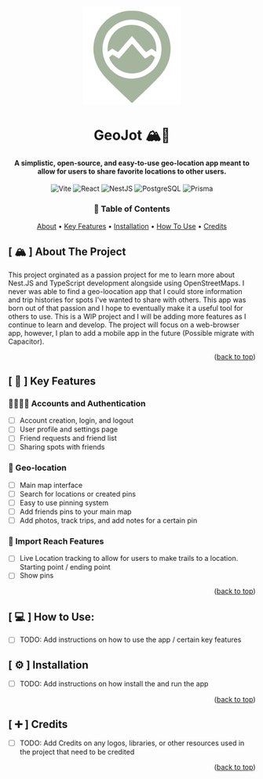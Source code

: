 <p align="center">
    <br>
    <img src="./front-end/src/assets/logo.svg" alt="GeoJot Logo" width="200">
    <br>
</p> 

<h1 align="center"> GeoJot 🏔️📍 </h1>
 
<h4 align="center">  
A simplistic, open-source, and easy-to-use geo-location app meant to allow for users to share favorite locations to other users. 
</h4> 

<p align="center">
  <img src="https://img.shields.io/badge/Vite-646CFF?style=for-the-badge&logo=vite&logoColor=white" alt="Vite">
  <img src="https://img.shields.io/badge/React-61DAFB?style=for-the-badge&logo=react&logoColor=white" alt="React">
  <img src="https://img.shields.io/badge/NestJS-E0234E?style=for-the-badge&logo=nestjs&logoColor=white" alt="NestJS">
  <img src="https://img.shields.io/badge/PostgreSQL-336791?style=for-the-badge&logo=postgresql&logoColor=white" alt="PostgreSQL">
  <img src="https://img.shields.io/badge/Prisma-2D3748?style=for-the-badge&logo=prisma&logoColor=white" alt="Prisma"> 
</p>

<h3 align="center"> 📝 Table of Contents</h3>

<p align="center">
  <a href="#-️--about-the-project">About</a> •
  <a href="#---key-features">Key Features</a> • 
  <a href="#-️--installation">Installation</a> •
  <a href="#---how-to-use">How To Use</a> •
  <a href="#credits">Credits</a>
</p>

<!-- ABOUT THE PROJECT -->
## [ 🏔️ ] About The Project

<!-- [![Product Name Screen Shot][product-screenshot]](https://example.com) -->

This project orginated as a passion project for me to learn more about Nest.JS and TypeScript development alongside using OpenStreetMaps. I never was able to find a geo-loocation app that I could store information and trip histories for spots I've wanted to share with others. This app was born out of that passion and I hope to eventually make it a useful tool for others to use. This is a WIP project and I will be adding more features as I continue to learn and develop. The project will focus on a web-browser app, however, I plan to add a mobile app in the future (Possible migrate with Capacitor).

<p align="right">(<a href="#readme-top">back to top</a>)</p>

## [ 🔑 ] Key Features 

### 🧑‍💻👩‍💻 Accounts and Authentication  
- [ ] Account creation, login, and logout
- [ ] User profile and settings page 
- [ ] Friend requests and friend list 
- [ ] Sharing spots with friends 

### 📍 Geo-location
- [ ] Main map interface 
- [ ] Search for locations or created pins  
- [ ] Easy to use pinning system 
- [ ] Add friends pins to your main map
- [ ] Add photos, track trips, and add notes for a certain pin 

### 🧗 Import Reach Features 
- [ ] Live Location tracking to allow for users to make trails to a location. Starting point / ending point  
- [ ] Show pins 

<p align="right">(<a href="#readme-top">back to top</a>)</p>

<!-- GETTING STARTED -->
## [ 💻 ] How to Use: 

- [ ] TODO: Add instructions on how to use the app / certain key features

## [ ⚙️ ] Installation 

- [ ] TODO: Add instructions on how install the and run the app

<p align="right">(<a href="#readme-top">back to top</a>)</p>


<!-- Credits -->
## [ ➕ ] Credits  

- [ ] TODO: Add Credits on any logos, libraries, or other resources used in the project that need to be credited

<p align="right">(<a href="#readme-top">back to top</a>)</p>



<!-- MARKDOWN LINKS & IMAGES -->
<!-- https://www.markdownguide.org/basic-syntax/#reference-style-links -->
[issues-shield]: https://img.shields.io/github/issues/othneildrew/Best-README-Template.svg?style=for-the-badge
[issues-url]: https://github.com/othneildrew/Best-README-Template/issues
[license-shield]: https://img.shields.io/github/license/othneildrew/Best-README-Template.svg?style=for-the-badge
[product-screenshot]: images/screenshot.png
[React.js]: https://img.shields.io/badge/React-20232A?style=for-the-badge&logo=react&logoColor=61DAFB
[React-url]: https://reactjs.org/
[Vue.js]: https://img.shields.io/badge/Vue.js-35495E?style=for-the-badge&logo=vuedotjs&logoColor=4FC08D
[Vue-url]: https://vuejs.org/
[Angular.io]: https://img.shields.io/badge/Angular-DD0031?style=for-the-badge&logo=angular&logoColor=white
[Angular-url]: https://angular.io/
[Svelte.dev]: https://img.shields.io/badge/Svelte-4A4A55?style=for-the-badge&logo=svelte&logoColor=FF3E00
[Svelte-url]: https://svelte.dev/
[Laravel.com]: https://img.shields.io/badge/Laravel-FF2D20?style=for-the-badge&logo=laravel&logoColor=white
[Laravel-url]: https://laravel.com
[Bootstrap.com]: https://img.shields.io/badge/Bootstrap-563D7C?style=for-the-badge&logo=bootstrap&logoColor=white
[Bootstrap-url]: https://getbootstrap.com
[JQuery.com]: https://img.shields.io/badge/jQuery-0769AD?style=for-the-badge&logo=jquery&logoColor=white
[JQuery-url]: https://jquery.com 

